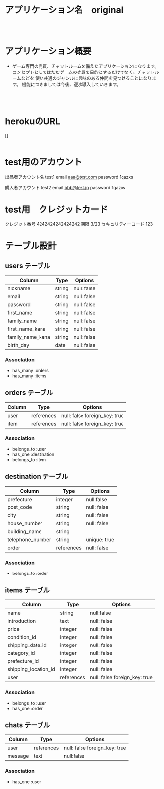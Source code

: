 # アプリケーション名　original
<br>
<br>

# アプリケーション概要
- ゲーム専門の売買、チャットルームを備えたアプリケーションになります。
  コンセプトとしてはただゲームの売買を目的とするだけでなく、チャットルームなどを
  使い共通のジャンルに興味のある仲間を見つけることになります。
  機能につきましては今後、逐次導入していきます。
<br>
<br>

# herokuのURL

 []
<br>
<br>

# test用のアカウント

出品者アカウント名 test1
email              aaa@test.com
password           1qazxs

購入者アカウント test2
email              bbb@test.jp
password           1qazxs

# test用　クレジットカード

クレジット番号       4242424242424242
期限               3/23
セキュリティーコード  123

# テーブル設計

## users テーブル

| Column            | Type      | Options     |
| --------          | --------- | ----------- |
| nickname          | string    | null: false |
| email             | string    | null: false |
| password          | string    | null: false |
| first_name        | string    | null: false |
| family_name       | string    | null: false |
| first_name_kana   | string    | null: false |
| family_name_kana  | string    | null: false |
| birth_day         | date      | null: false |

### Association

- has_many :orders
- has_many :items

## orders テーブル

| Column            | Type      | Options                      |
| ------            | --------- | -----------                  |
| user              | references| null: false foreign_key: true|
| item              | references| null: false foreign_key: true|

### Association

- belongs_to :user
- has_one :destination
- belongs_to :item

## destination テーブル

| Column           | Type      | Options       |
| ------           | ---------- | ------------ |
| prefecture       | integer    | null:false   |
| post_code        | string     | null: false  |
| city             | string     | null: false  |
| house_number     | string     | null: false  |
| building_name    | string     |              |
| telephone_number | string     | unique: true |
| order            | references | null: false  |

### Association

- belongs_to :order

## items テーブル

| Column               | Type      | Options                      |
| ---------------------| ----------| ---------------------------  |
| name                 | string    | null:false                   |
| introduction         | text      | null: false                  |
| price                | integer   | null: false                  |
| condition_id         | integer   | null: false                  |
| shipping_date_id     | integer   | null: false                  |
| category_id          | integer   | null: false                  |
| prefecture_id        | integer   | null: false                  |
| shipping_location_id | integer   | null: false                  |
| user                 | references| null: false foreign_key: true|

### Association

- belongs_to :user
- has_one    :order

## chats テーブル

| Column               | Type      | Options                      |
| ---------------------| ----------| ---------------------------  |
| user                 | references| null: false foreign_key: true|
| message              | text      | null:false                   |

### Association

- has_one :user